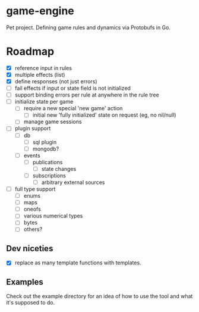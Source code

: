 # game-engine
Pet project. Defining game rules and dynamics via Protobufs in Go.

# Roadmap
- [x] reference input in rules
- [x] multiple effects (list)
- [x] define responses (not just errors)
- [ ] fail effects if input or state field is not initialized
- [ ] support binding errors per rule at anywhere in the rule tree
- [ ] initialize state per game
    - [ ] require a new special 'new game' action
        - [ ] initial new 'fully initialized' state on request (eg, no nil/null)
    - [ ] manage game sessions
- [ ] plugin support
    - [ ] db
        - [ ] sql plugin
        - [ ] mongodb?
    - [ ] events
        - [ ] publications
            - [ ] state changes
        - [ ] subscriptions
            - [ ] arbitrary external sources
- [ ] full type support
    - [ ] enums
    - [ ] maps
    - [ ] oneofs
    - [ ] various numerical types
    - [ ] bytes
    - [ ] others?

## Dev niceties
- [x] replace as many template functions with templates.

## Examples

Check out the example directory for an idea of how to use the tool and what it's supposed to do.
